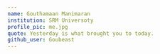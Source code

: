 ```yaml
---
name: Gouthamaan Manimaran
institution: SRM Universoty
profile_pic: me.jpg
quote: Yesterday is what brought you to today.
github_user: Goubeast
---
```

